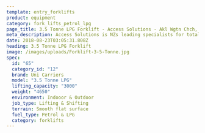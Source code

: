 ```yaml
---
template: entry_forklifts
product: equipment
category: fork_lifts_petrol_lpg
page_title: 3.5 Tonne LPG Forklift - Access Solutions - Akl Wgtn Chch, NZ
meta_description: Access Solutions is NZs leading specialists for total access solution equipment. 100% NZ owned & operated. Read about us - Make an enquiry today
date: 2018-08-23T03:05:31.808Z
heading: 3.5 Tonne LPG Forklift
image: /images/uploads/Forklift-3-5-Tonne.jpg
spec:
  id: "65"
  category_id: "12"
  brand: Uni Carriers
  model: "3.5 Tonne LPG"
  lifting_capacity: "3000"
  weight: "4650"
  environment: Indooor & Outdoor
  job_type: Lifting & Shifting
  terrain: Smooth flat surface
  fuel_type: Petrol & LPG
  category: forklifts
---
```

